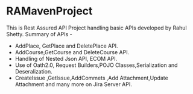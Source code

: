 # RAMavenProject
This is Rest Assured API Project handling basic APIs developed by Rahul Shetty.
Summary of APIs -
- AddPlace, GetPlace and DeletePlace API.
- AddCourse,GetCourse and DeleteCourse API.
- Handling of Nested Json API, ECOM API.
- Use of Oath2.0, Request Builders,POJO Classes,Serialization and Deseralization.
- CreateIssue ,GetIssue,AddCommets ,Add Attachment,Update Attachment and many more on Jira Server API.
